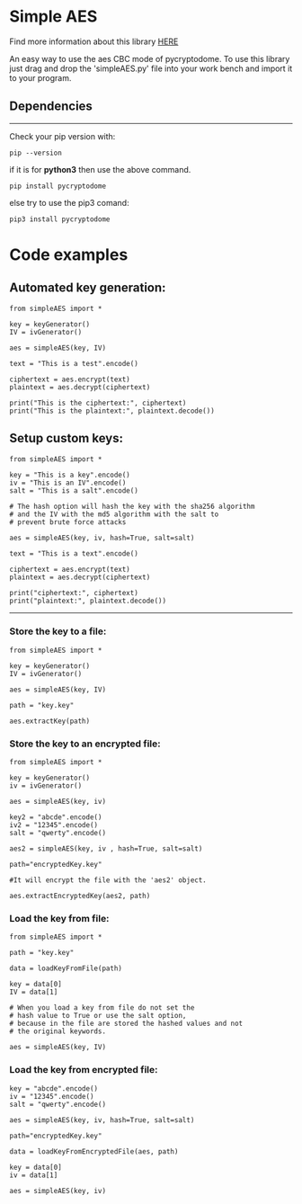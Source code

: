 # Simple AES

Find more information about this library [HERE](https://sites.google.com/view/simpleaes/)

An easy way to use the aes CBC mode of pycryptodome.
To use this library just drag and drop the 'simpleAES.py' file into your work bench and import it to your program.

## Dependencies
---
Check your pip version with:

    pip --version

if it is for <b>python3</b> then use the above command.

    pip install pycryptodome

else try to use the pip3 comand:

    pip3 install pycryptodome

# Code examples

## Automated key generation:

    from simpleAES import *

    key = keyGenerator()
    IV = ivGenerator()

    aes = simpleAES(key, IV)

    text = "This is a test".encode()

    ciphertext = aes.encrypt(text)
    plaintext = aes.decrypt(ciphertext)

    print("This is the ciphertext:", ciphertext)
    print("This is the plaintext:", plaintext.decode())

## Setup custom keys:

    from simpleAES import *

    key = "This is a key".encode()
    iv = "This is an IV".encode()
    salt = "This is a salt".encode()

    # The hash option will hash the key with the sha256 algorithm
    # and the IV with the md5 algorithm with the salt to
    # prevent brute force attacks 

    aes = simpleAES(key, iv, hash=True, salt=salt)

    text = "This is a text".encode()

    ciphertext = aes.encrypt(text)
    plaintext = aes.decrypt(ciphertext)

    print("ciphertext:", ciphertext)
    print("plaintext:", plaintext.decode())

---

### Store the key to a file:

    from simpleAES import *

    key = keyGenerator()
    IV = ivGenerator()

    aes = simpleAES(key, IV)

    path = "key.key"

    aes.extractKey(path)

### Store the key to an encrypted file:

    from simpleAES import *
    
    key = keyGenerator()
    iv = ivGenerator()

    aes = simpleAES(key, iv)

    key2 = "abcde".encode()
    iv2 = "12345".encode()
    salt = "qwerty".encode()

    aes2 = simpleAES(key, iv , hash=True, salt=salt)

    path="encryptedKey.key"

    #It will encrypt the file with the 'aes2' object.

    aes.extractEncryptedKey(aes2, path)




### Load the key from file:

    from simpleAES import *

    path = "key.key"

    data = loadKeyFromFile(path)

    key = data[0]
    IV = data[1]

    # When you load a key from file do not set the 
    # hash value to True or use the salt option,
    # because in the file are stored the hashed values and not
    # the original keywords.
    
    aes = simpleAES(key, IV)

### Load the key from encrypted file:

    key = "abcde".encode()
    iv = "12345".encode()
    salt = "qwerty".encode()

    aes = simpleAES(key, iv, hash=True, salt=salt)

    path="encryptedKey.key"

    data = loadKeyFromEncryptedFile(aes, path)

    key = data[0]
    iv = data[1]

    aes = simpleAES(key, iv)
